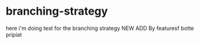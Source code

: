 # branching-strategy
here i'm doing test for the branching strategy
NEW ADD By featuresf
botte
pripiat
